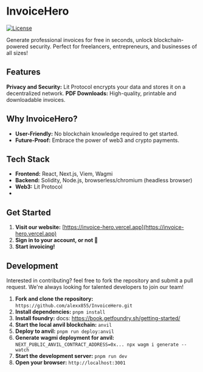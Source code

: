 # InvoiceHero

[![License](https://img.shields.io/badge/License-MIT-yellow.svg)](https://opensource.org/licenses/MIT)

Generate professional invoices for free in seconds, unlock blockchain-powered security. Perfect for freelancers, entrepreneurs, and businesses of all sizes!

## Features

**Privacy and Security:** Lit Protocol encrypts your data and stores it on a decentralized network.
**PDF Downloads:**  High-quality, printable and downloadable invoices.

## Why InvoiceHero?

*   **User-Friendly:**  No blockchain knowledge required to get started.
*   **Future-Proof:**  Embrace the power of web3 and crypto payments.

## Tech Stack

*   **Frontend:** React, Next.js, Viem, Wagmi
*   **Backend:** Solidity, Node.js, browserless/chromium (headless browser)
*   **Web3:** Lit Protocol
*   
## Get Started

1.  **Visit our website:** [https://invoice-hero.vercel.app](https://invoice-hero.vercel.app) 
2.  **Sign in to your account, or not 🫡**
3.  **Start invoicing!**

## Development

Interested in contributing? feel free to fork the repository and submit a pull request. We're always looking for talented developers to join our team!

1.  **Fork and clone the repository:**  `https://github.com/alexx855/InvoiceHero.git`
2.  **Install dependencies:**  `pnpm install` 
3.  **Install foundry:** docs: https://book.getfoundry.sh/getting-started/
4.  **Start the local anvil blockchain:**  `anvil`
5.  **Deploy to anvil:** `pnpm run deploy:anvil`
6.  **Generate wagmi deployment for anvil:** `NEXT_PUBLIC_ANVIL_CONTRACT_ADDRESS=0x... npx wagm
i generate --watch`
1.  **Start the development server:** `pnpm run dev`
2.  **Open your browser:**  `http://localhost:3001`

